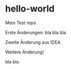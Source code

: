 # hello-world
Mein Test repo

Erste Änderungen: bla bla bla


Zweite Änderung aus IDEA

Weitere Änderung!

bla bla
